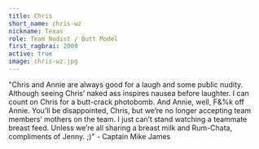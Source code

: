 ```yaml
---
title: Chris
short_name: chris-wz
nickname: Texas
role: Team Nudist / Butt Model
first_ragbrai: 2009
active: true
image: chris-wz.jpg
---
```

"Chris and Annie are always good for a laugh and some public nudity. Although seeing Chris’ naked ass inspires nausea before laughter. I can count on Chris for a butt-crack photobomb. And Annie, well, F&%k off Annie. You’ll be disappointed, Chris, but we’re no longer accepting team members’ mothers on the team. I just can’t stand watching a teammate breast feed. Unless we’re all sharing a breast milk and Rum-Chata, compliments of Jenny. ;)" - Captain Mike James
